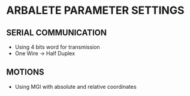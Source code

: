 # ARBALETE PARAMETER SETTINGS

## SERIAL COMMUNICATION 
- Using 4 bits word for transmission 
- One Wire -> Half Duplex

## MOTIONS
- Using MGI with absolute and relative coordinates
